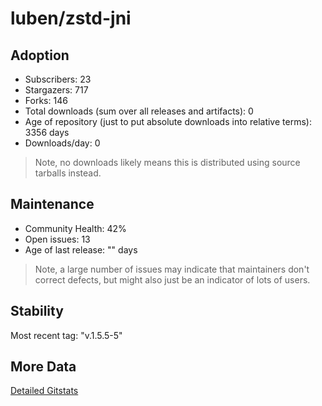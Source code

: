 # luben/zstd-jni

## Adoption

- Subscribers: 23
- Stargazers: 717
- Forks: 146
- Total downloads (sum over all releases and artifacts): 0
- Age of repository (just to put absolute downloads into relative terms): 3356 days
- Downloads/day: 0

> Note, no downloads likely means this is distributed using source tarballs instead.

## Maintenance

- Community Health: 42%
- Open issues: 13
- Age of last release: "<No Releases>" days

> Note, a large number of issues may indicate that maintainers don't correct defects, but might also
> just be an indicator of lots of users.

## Stability

Most recent tag: "v.1.5.5-5"

## More Data

[Detailed Gitstats](/bazel-catalog/gitstats/luben/zstd-jni)

